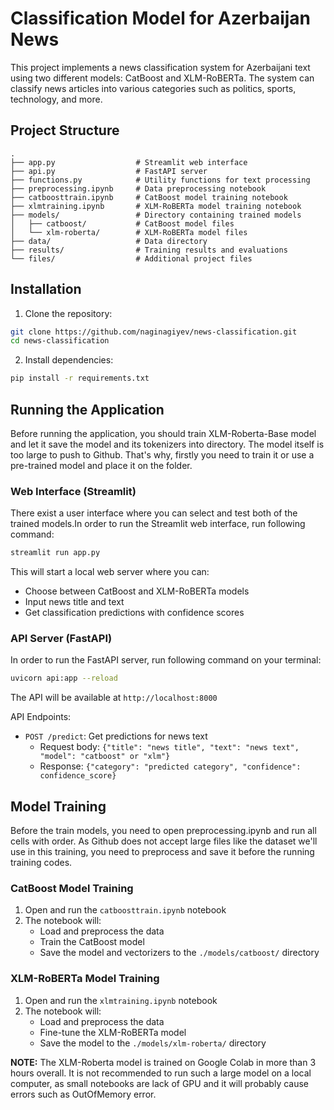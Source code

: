 # Classification Model for Azerbaijan News 

This project implements a news classification system for Azerbaijani text using two different models: CatBoost and XLM-RoBERTa. The system can classify news articles into various categories such as politics, sports, technology, and more.

## Project Structure

```
.
├── app.py                  # Streamlit web interface
├── api.py                  # FastAPI server
├── functions.py            # Utility functions for text processing
├── preprocessing.ipynb     # Data preprocessing notebook
├── catboosttrain.ipynb     # CatBoost model training notebook
├── xlmtraining.ipynb       # XLM-RoBERTa model training notebook
├── models/                 # Directory containing trained models
│   ├── catboost/           # CatBoost model files
│   └── xlm-roberta/        # XLM-RoBERTa model files
├── data/                   # Data directory
├── results/                # Training results and evaluations
└── files/                  # Additional project files
```

## Installation

1. Clone the repository:
```bash
git clone https://github.com/naginagiyev/news-classification.git
cd news-classification
```

2. Install dependencies:
```bash
pip install -r requirements.txt
```

## Running the Application

Before running the application, you should train XLM-Roberta-Base model and let it save the model and its tokenizers into directory. The model itself is too large to push to Github. That's why, firstly you need to train it or use a pre-trained model and place it on the folder.

### Web Interface (Streamlit)
There exist a user interface where you can select and test both of the trained models.In order to run the Streamlit web interface, run following command:
```bash
streamlit run app.py
```
This will start a local web server where you can:
- Choose between CatBoost and XLM-RoBERTa models
- Input news title and text
- Get classification predictions with confidence scores

### API Server (FastAPI)
In order to run the FastAPI server, run following command on your terminal:
```bash
uvicorn api:app --reload
```
The API will be available at `http://localhost:8000`

API Endpoints:
- `POST /predict`: Get predictions for news text
  - Request body: `{"title": "news title", "text": "news text", "model": "catboost" or "xlm"}`
  - Response: `{"category": "predicted category", "confidence": confidence_score}`

## Model Training

Before the train models, you need to open preprocessing.ipynb and run all cells with order. As Github does not accept large files like the dataset we'll use in this training, you need to preprocess and save it before the running training codes.

### CatBoost Model Training

1. Open and run the `catboosttrain.ipynb` notebook
2. The notebook will:
   - Load and preprocess the data
   - Train the CatBoost model
   - Save the model and vectorizers to the `./models/catboost/` directory

### XLM-RoBERTa Model Training
1. Open and run the `xlmtraining.ipynb` notebook
2. The notebook will:
   - Load and preprocess the data
   - Fine-tune the XLM-RoBERTa model
   - Save the model to the `./models/xlm-roberta/` directory

**NOTE:** The XLM-Roberta model is trained on Google Colab in more than 3 hours overall. It is not recommended to run such a large model on a local computer, as small notebooks are lack of GPU and it will probably cause errors such as OutOfMemory error.